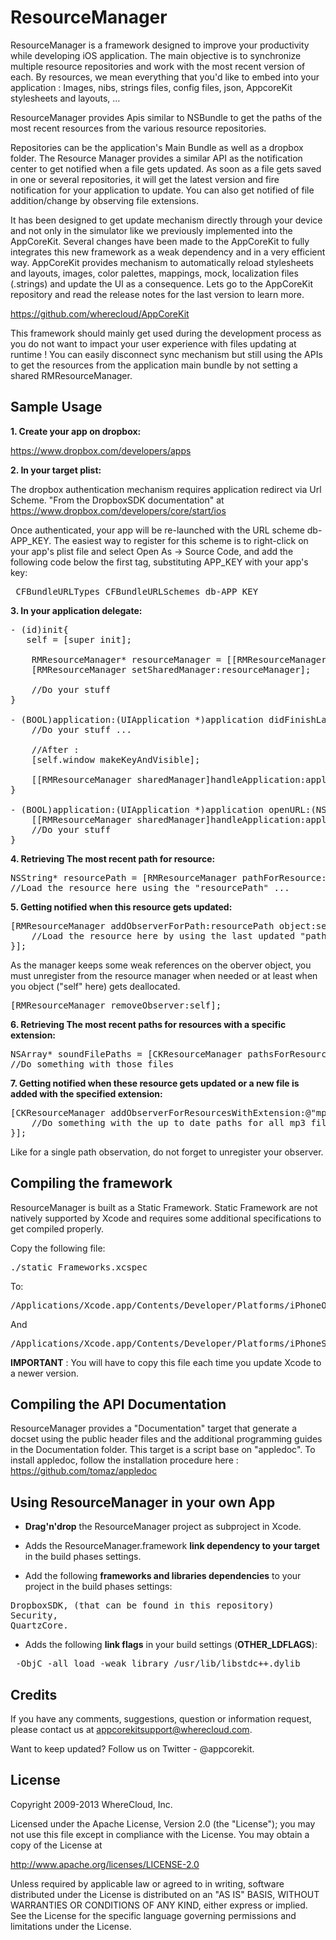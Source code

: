 # ResourceManager

ResourceManager is a framework designed to improve your productivity while developing iOS application. The main objective is to synchronize multiple resource repositories and work with the most recent version of each. By resources, we mean everything that you'd like to embed into your application : Images, nibs, strings files, config files, json, AppcoreKit stylesheets and layouts, ...

ResourceManager provides Apis similar to NSBundle to get the paths of the most recent resources from the various resource repositories.

Repositories can be the application's Main Bundle as well as a dropbox folder. The Resource Manager provides a similar API as the notification center to get notified when a file gets updated. As soon as a file gets saved in one or several repositories, it will get the latest version and fire notification for your application to update. You can also get notified of file addition/change by observing file extensions.

It has been designed to get update mechanism directly through your device and not only in the simulator like we previously implemented into the AppCoreKit. Several changes have been made to the AppCoreKit to fully integrates this new framework as a weak dependency and in a very efficient way. AppCoreKit provides mechanism to automatically reload stylesheets and layouts, images, color palettes, mappings, mock, localization files (.strings) and update the UI as a consequence. Lets go to the AppCoreKit repository and read the release notes for the last version to learn more.

https://github.com/wherecloud/AppCoreKit


This framework should mainly get used during the development process as you do not want to impact your user experience with files updating at runtime !
You can easily disconnect sync mechanism but still using the APIs to get the resources from the application main bundle by not setting a shared RMResourceManager.


## Sample Usage

<b>1. Create your app on dropbox:</b>

https://www.dropbox.com/developers/apps

<b>2. In your target plist:</b>

The dropbox authentication mechanism requires application redirect via Url Scheme.
"From the DropboxSDK documentation" at https://www.dropbox.com/developers/core/start/ios

Once authenticated, your app will be re-launched with the URL scheme db-APP_KEY. The easiest way to register for this scheme is to right-click on your app's plist file and select Open As → Source Code, and add the following code below the first <dict> tag, substituting APP_KEY with your app's key:

<pre> CFBundleURLTypes CFBundleURLSchemes db-APP_KEY</pre>

<b>3. In your application delegate:</b>

<pre>
- (id)init{
   self = [super init];
   
    RMResourceManager* resourceManager = [[RMResourceManager alloc]initWithAppKey:@"APP_KEY" secret:@"APP_SECRET" dropboxFolder:@"ROOT_DIRECTORY"];
    [RMResourceManager setSharedManager:resourceManager];
    
    //Do your stuff
}
   
- (BOOL)application:(UIApplication *)application didFinishLaunchingWithOptions:(NSDictionary *)launchOptions{
    //Do your stuff ...

    //After :
    [self.window makeKeyAndVisible];

    [[RMResourceManager sharedManager]handleApplication:application didFinishLaunchingWithOptions:launchOptions];
}

- (BOOL)application:(UIApplication *)application openURL:(NSURL *)url sourceApplication:(NSString *)sourceApplication annotation:(id)annotation {
	[[RMResourceManager sharedManager]handleApplication:application openURL:url];
    //Do your stuff
}
</pre>


<b>4. Retrieving The most recent path for resource:</b>
<pre>
NSString* resourcePath = [RMResourceManager pathForResource:@"MyResource" ofType:@"myExtension"];
//Load the resource here using the "resourcePath" ...
</pre>

<b>5. Getting notified when this resource gets updated:</b>

<pre>
[RMResourceManager addObserverForPath:resourcePath object:self usingBlock:^(id observer, NSString *path) {
    //Load the resource here by using the last updated "path" ...
}];
</pre>
    
As the manager keeps some weak references on the oberver object, you must unregister from the resource manager when needed or at least when you object ("self" here) gets deallocated.
    
<pre>
[RMResourceManager removeObserver:self];
</pre>

<b>6. Retrieving The most recent paths for resources with a specific extension:</b>

<pre>
NSArray* soundFilePaths = [CKResourceManager pathsForResourcesWithExtension:@"mp3"];
//Do something with those files
</pre>

<b>7. Getting notified when these resource gets updated or a new file is added with the specified extension:</b>

<pre>
[CKResourceManager addObserverForResourcesWithExtension:@"mp3" object:self usingBlock:^(id observer, NSArray *paths) {
    //Do something with the up to date paths for all mp3 files.
}];
</pre>

Like for a single path observation, do not forget to unregister your observer.


## Compiling the framework

ResourceManager is built as a Static Framework. Static Framework are not natively supported by Xcode and requires some additional specifications to get compiled properly.

Copy the following file:

<pre>./static Frameworks.xcspec</pre>

To:

<pre>/Applications/Xcode.app/Contents/Developer/Platforms/iPhoneOS.platform/Developer/Library/Xcode/Specifications</pre>
And
<pre>/Applications/Xcode.app/Contents/Developer/Platforms/iPhoneSimulator.platform/Developer/Library/Xcode/Specifications</pre>

<b>IMPORTANT</b> : You will have to copy this file each time you update Xcode to a newer version.


## Compiling the API Documentation

ResourceManager provides a "Documentation" target that generate a docset using the public header files and the additional programming guides in the Documentation folder. This target is a script base on "appledoc". To install appledoc, follow the installation procedure here : https://github.com/tomaz/appledoc

## Using ResourceManager in your own App

* <b>Drag'n'drop</b> the ResourceManager project as subproject in Xcode.

* Adds the ResourceManager.framework <b>link dependency to your target</b> in the build phases settings.

* Add the following <b>frameworks and libraries dependencies</b> to your project in the build phases settings: 
<pre>
DropboxSDK, (that can be found in this repository) 
Security, 
QuartzCore.
</pre>


* Adds the following <b>link flags</b> in your build settings (<b>OTHER_LDFLAGS</b>): 
<pre>
 -ObjC -all_load -weak_library /usr/lib/libstdc++.dylib
</pre>



## Credits

If you have any comments, suggestions, question or information request, please contact us at appcorekitsupport@wherecloud.com.

Want to keep updated? Follow us on Twitter - @appcorekit.


## License

Copyright 2009-2013 WhereCloud, Inc.

Licensed under the Apache License, Version 2.0 (the "License");
you may not use this file except in compliance with the License.
You may obtain a copy of the License at

http://www.apache.org/licenses/LICENSE-2.0

Unless required by applicable law or agreed to in writing, software
distributed under the License is distributed on an "AS IS" BASIS,
WITHOUT WARRANTIES OR CONDITIONS OF ANY KIND, either express or implied.
See the License for the specific language governing permissions and
limitations under the License.
   
